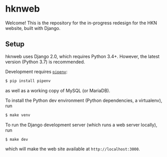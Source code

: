 hknweb
======

Welcome! This is the repository for the in-progress redesign for the HKN
website, built with Django.

## Setup

hknweb uses Django 2.0, which requires Python 3.4+. However, the latest
version (Python 3.7) is recommended.

Development requires [`pipenv`](https://docs.pipenv.org):

```sh
$ pip install pipenv
```

as well as a working copy of MySQL (or MariaDB).

To install the Python dev environment (Python dependencies, a virtualenv), run
```sh
$ make venv
```

To run the Django development server (which runs a web server locally), run
```sh
$ make dev
```

which will make the web site available at `http://localhost:3000`.
